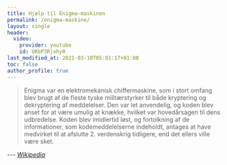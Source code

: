 ```yaml
---
title: Hjælp til Enigma-maskinen
permalink: /enigma-maskine/
layout: single
header:
  video:
    provider: youtube
    id: UKbP3Rjxhy0
last_modified_at: 2021-03-10T05:01:17+01:00
toc: false
author_profile: true
---
```


> Enigma var en elektromekanisk chiffermaskine, som i stort omfang blev brugt af de fleste tyske militærstyrker til både kryptering og dekryptering af meddelelser. Den var let anvendelig, og koden blev anset for at være umulig at knække, hvilket var hovedårsagen til dens udbredelse. Koden blev imidlertid løst, og fortolkning af de informationer, som kodemeddelelserne indeholdt, antages at have medvirket til at afslutte 2. verdenskrig tidligere, end det ellers ville være sket.

--- <cite>[Wikipedia](https://da.wikipedia.org/wiki/Enigma)</cite>
